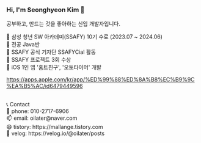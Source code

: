 ### Hi, I'm Seonghyeon Kim 👋

공부하고, 만드는 것을 좋아하는 신입 개발자입니다.

💬 삼성 청년 SW 아카데미(SSAFY) 10기 수료 (2023.07 ~ 2024.06)<br>
  🌱 전공 Java반 <br>
  🌱 SSAFY 공식 기자단 SSAFYCial 활동 <br>
  🌱 SSAFY 프로젝트 3회 수상 <br>
  🌱 iOS 1인 앱 '홈트친구', '오토타이머' 개발 <br>
  
  https://apps.apple.com/kr/app/%ED%99%88%ED%8A%B8%EC%B9%9C%EA%B5%AC/id6479449596

<br>
📞 Contact
<br>
📱 phone: 010-2717-6906 <br>
📫 email: oilater@naver.com <br>
😄 tistory: https://mallange.tistory.com <br>
💬 velog: https://velog.io/@oilater/posts
<!--
**oilater/oilater** is a ✨ _special_ ✨ repository because its `README.md` (this file) appears on your GitHub profile.



- 
- 🌱 I’m currently learning ...
- 👯 I’m looking to collaborate on ...
- 🤔 I’m looking for help with ...
- 💬 Ask me about ...
- 📫 How to reach me: ...

- ⚡ Fun fact: ...
-->
![Anurag's GitHub stats](https://github-readme-stats.vercel.app/api?username=oilater&show_icons=true&theme=radical)
<br>
<br>
[![Solved.ac
프로필](http://mazassumnida.wtf/api/generate_badge?boj=oilater)](https://solved.ac/oilater)
